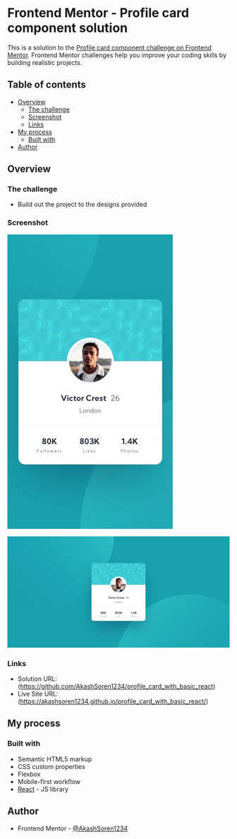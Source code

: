 # Frontend Mentor - Profile card component solution

This is a solution to the [Profile card component challenge on Frontend Mentor](https://www.frontendmentor.io/challenges/profile-card-component-cfArpWshJ). Frontend Mentor challenges help you improve your coding skills by building realistic projects. 

## Table of contents

- [Overview](#overview)
  - [The challenge](#the-challenge)
  - [Screenshot](#screenshot)
  - [Links](#links)
- [My process](#my-process)
  - [Built with](#built-with)
- [Author](#author)


## Overview

### The challenge

- Build out the project to the designs provided

### Screenshot

![](./public/images/mobile-design.jpg)

![](./public/images/desktop-design.jpg)

### Links

- Solution URL: (https://github.com/AkashSoren1234/profile_card_with_basic_react)
- Live Site URL: (https://akashsoren1234.github.io/profile_card_with_basic_react/)

## My process

### Built with

- Semantic HTML5 markup
- CSS custom properties
- Flexbox
- Mobile-first workflow
- [React](https://reactjs.org/) - JS library


## Author

- Frontend Mentor - [@AkashSoren1234](https://www.frontendmentor.io/profile/AkashSoren1234)

